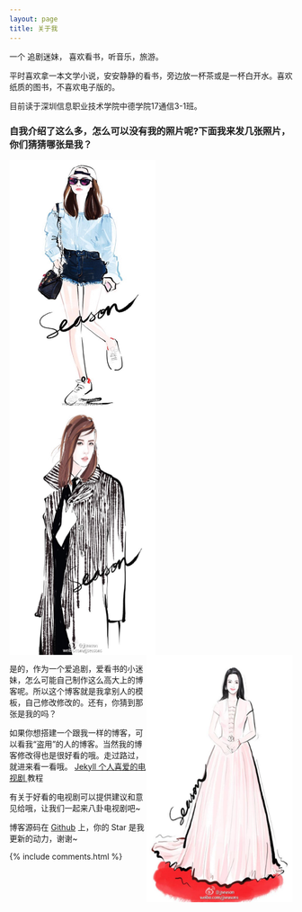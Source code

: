 ```yaml
---
layout: page
title: 关于我 
---
```


一个 追剧迷妹， 喜欢看书，听音乐，旅游。
<p>
平时喜欢拿一本文学小说，安安静静的看书，旁边放一杯茶或是一杯白开水。喜欢纸质的图书，不喜欢电子版的。
<p>
目前读于深圳信息职业技术学院中德学院17通信3-1班。

<p>

<h3> 自我介绍了这么多，怎么可以没有我的照片呢?下面我来发几张照片，你们猜猜哪张是我？ </h3>  
<img src="/images/1.jpg"   width="260" height="440" align="left"/>
<img src="/images/2.jpg"   width="260" height="440" align="center"/>
<img src="/images/3.jpg"   width="260" height="440" align="right"/>
<p>

是的，作为一个爱追剧，爱看书的小迷妹，怎么可能自己制作这么高大上的博客呢。所以这个博客就是我拿别人的模板，自己修改修改的。还有，你猜到那张是我的吗？

<p>

如果你想搭建一个跟我一样的博客，可以看我“盗用”的人的博客。当然我的博客修改得也是很好看的哦。走过路过，就进来看一看哦。 
<a href="/2016/10/jekyll_tutorials1/"> Jekyll 个人喜爱的电视剧 </a>
教程

<p>

有关于好看的电视剧可以提供建议和意见给哦，让我们一起来八卦电视剧吧~ 

<p> 

博客源码在 <a target="_blank" href='https://github.com/leopardpan/leopardpan.github.io/'>Github</a> 上，你的 Star 是我更新的动力，谢谢~

<p> 

<p> 

<p> 


{% include comments.html %}

